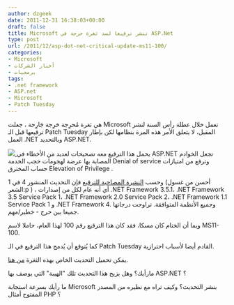 ```yaml
---
author: dzgeek
date: 2011-12-31 16:38:03+00:00
draft: false
title: Microsoft تنشر ترقيعا لسد ثغرة حرجة في ASP.Net
type: post
url: /2011/12/asp-dot-net-critical-update-ms11-100/
categories:
- Microsoft
- أخبار الشركات
- برمجيات
tags:
- .net framework
- ASP.net
- Microsoft
- Patch Tuesday
---
```


هي ثغرة مُحرِجة حَرِجة جَارِحة ، جعلت Microsoft تعمل خلال عطلة رأس السنة لنشر ترقيعها قبل الـ Patch Tuesday المقبل، لا يتعلق الأمر هذه المرة بنظامها لكن بإطار العمل .NET وبالتحديد ASP.NET.

[![](http://www.it-scoop.com/wp-content/uploads/2011/12/asp-dot-net-logo-300x207.png)
](http://www.it-scoop.com/wp-content/uploads/2011/12/asp-dot-net-logo.png)يحمل هذا الترقيع معه تصحيحات لعديد من الأخطاء في ASP.NET تجعل الخوادم المصابة بها عرضة لهجومات حجب الخدمة Denial of service وترفع من امتيازات حساب المخترق Elevation of Privilege .

وحسب [النشرة المصاحبة للترقيع](http://technet.microsoft.com/en-us/security/advisory/2659883) فإن التحديث المنشور 4 في 1 (أحسن من غسول الشعر:p ) ، أي أنه عام لكل من إصدارات .NET Framework 3.5.1، .NET Framework 3.5 Service Pack 1، .NET Framework 2.0 Service Pack 2، .NET Framework 1.1 Service Pack 1 و .NET Framework 4. وجميع الأنظمة المتوافقة. تراوحت درجاتها جميعا بين حرج - خطير/مهم.

وبما أن الختام كان مسكا، فقد كان هذا الترقيع رقم 100 لهذا العام، حاملا لاسم MS11-100.

كما يُتوقع أن يُدمج هذا الترقيع في الـ Patch Tuesday القادم أيضا لأسباب احترازية.

يمكن تحميل التحديث الخاص بهذه الثغرة [من هنا](http://technet.microsoft.com/en-us/security/bulletin/ms11-100.mspx).

مارأيك؟ وهل يزيح هذا التحديث تلك "الهيبة" التي يوصف بها ASP.NET ؟

ما رأيك بسرعة استجابة Microsoft بنشر التحديث؟ وكيف تراه مع نظيره من المصدر المفتوح أمثال PHP ؟
